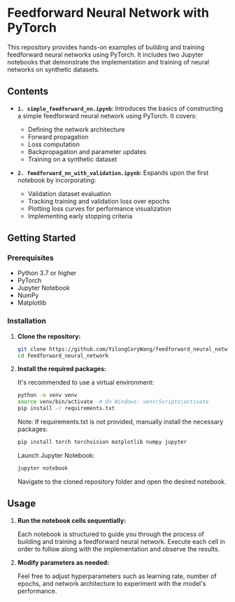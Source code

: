 # Feedforward Neural Network with PyTorch

This repository provides hands-on examples of building and training feedforward neural networks using PyTorch. It includes two Jupyter notebooks that demonstrate the implementation and training of neural networks on synthetic datasets.

## Contents

- **`1. simple_feedforward_nn.ipynb`**: Introduces the basics of constructing a simple feedforward neural network using PyTorch. It covers:

  - Defining the network architecture
  - Forward propagation
  - Loss computation
  - Backpropagation and parameter updates
  - Training on a synthetic dataset

- **`2. feedforward_nn_with_validation.ipynb`**: Expands upon the first notebook by incorporating:
  - Validation dataset evaluation
  - Tracking training and validation loss over epochs
  - Plotting loss curves for performance visualization
  - Implementing early stopping criteria

## Getting Started

### Prerequisites

- Python 3.7 or higher
- PyTorch
- Jupyter Notebook
- NumPy
- Matplotlib

### Installation

1. **Clone the repository:**

   ```bash
   git clone https://github.com/YilongCoryWang/feedforward_neural_network.git
   cd feedforward_neural_network
   ```

2. **Install the required packages:**

   It's recommended to use a virtual environment:

   ```bash
   python -m venv venv
   source venv/bin/activate  # On Windows: venv\Scripts\activate
   pip install -r requirements.txt
   ```

   Note: If requirements.txt is not provided, manually install the necessary packages:

   ```bash
   pip install torch torchvision matplotlib numpy jupyter
   ```

   Launch Jupyter Notebook:

   ```bash
   jupyter notebook
   ```

   Navigate to the cloned repository folder and open the desired notebook.

## Usage

1. **Run the notebook cells sequentially:**

   Each notebook is structured to guide you through the process of building and training a feedforward neural network. Execute each cell in order to follow along with the implementation and observe the results.

2. **Modify parameters as needed:**

   Feel free to adjust hyperparameters such as learning rate, number of epochs, and network architecture to experiment with the model's performance.
